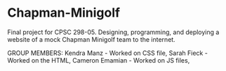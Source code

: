 # Chapman-Minigolf
Final project for CPSC 298-05. Designing, programming, and deploying a website of a mock Chapman Minigolf team to the internet.

GROUP MEMBERS:
Kendra Manz - Worked on CSS file, 
Sarah Fieck - Worked on the HTML, 
Cameron Emamian - Worked on JS files, 
